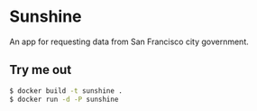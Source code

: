 # Sunshine

An app for requesting data from San Francisco city government.

## Try me out

```bash
$ docker build -t sunshine .
$ docker run -d -P sunshine
```
